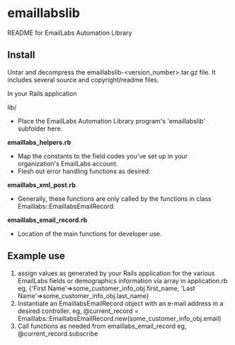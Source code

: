emaillabslib
============

README for EmailLabs Automation Library

Install
-------

Untar and decompress the emaillabslib-<version_number>.tar.gz file.  It includes several source and copyright/readme files.

In your Rails application

lib/
  * Place the EmailLabs Automation Library program's 'emaillabslib' subfolder here.

**emaillabs_helpers.rb**
  * Map the constants to the field codes you've set up in your organization's EmailLabs account.
  * Flesh out error handling functions as desired.

**emaillabs_xml_post.rb**
  * Generally, these functions are only called by the functions in class Emaillabs::EmaillabsEmailRecord.

**emaillabs_email_record.rb**
  * Location of the main functions for developer use.


Example use
-----------
  1. assign values as generated by your Rails application for the various EmailLabs fields or demographics information via array in application.rb
    eg, {'First Name'=>some_customer_info_obj.first_name, 'Last Name'=>some_customer_info_obj.last_name}
  2. Instantiate an EmaillabsEmailRecord object with an e-mail address in a desired controller.
    eg, @current_record = Emaillabs::EmaillabsEmailRecord.new(some_customer_info_obj.email)
  3. Call functions as needed from emaillabs_email_record
    eg, @current_record.subscribe
